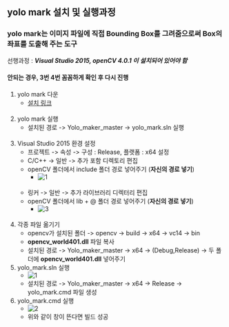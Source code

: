 ## yolo mark 설치 및 실행과정
### yolo mark는 이미지 파일에 직접 Bounding Box를 그려줌으로써 Box의 좌표를 도출해 주는 도구
선행과정 : ***Visual Studio 2015, openCV 4.0.1 이 설치되어 있어야 함*** 
<br>
#### 안되는 경우, 3번 4번 꼼꼼하게 확인 후 다시 진행
1. yolo mark 다운
    - [설치 링크](https://github.com/AlexeyAB/Yolo_mark)
<br><br>
2. yolo mark 실행
    - 설치된 경로 -> Yolo_maker_master -> yolo_mark.sln 실행
<br><br>
3. Visual Studio 2015 환경 설정
    - 프로젝트 -> 속성 -> 구성 : Release, 플랫폼 : x64 설정
    - C/C++ -> 일반 -> 추가 포함 디렉토리 편집
    - openCV 폴더에서 include 폴더 경로 넣어주기 (**자신의 경로 넣기**)
        - ![1](https://user-images.githubusercontent.com/84856055/123503153-1d48ae00-d68c-11eb-917b-c9cdbe42a8a9.JPG) 
    <br><br>
    - 링커 -> 일반 -> 추가 라이브러리 디렉터리 편집
    - openCV 폴더에서 lib + @ 폴더 경로 넣어주기 (**자신의 경로 넣기**)
        - ![3](https://user-images.githubusercontent.com/84856055/123503156-1fab0800-d68c-11eb-87d9-06b907e5ce2c.JPG)
<br><br>
4. 각종 파일 옮기기
    - opencv가 설치된 폴더 -> opencv -> build -> x64 -> vc14 -> bin
    - **opencv_world401.dll** 파일 복사
    - 설치된 경로 -> Yolo_maker_master -> x64 -> (Debug,Release) -> 두 폴더에 **opencv_world401.dll** 넣어주기
5. yolo_mark.sln 실행
    - ![1](https://user-images.githubusercontent.com/84856055/123543155-320a6c00-d788-11eb-9e5f-770f863f9964.JPG)
    - 설치된 경로 -> Yolo_maker_master -> x64 -> Release -> yolo_mark.cmd 파일 생성
6. yolo_mark.cmd 실행
    - ![2](https://user-images.githubusercontent.com/84856055/123543156-333b9900-d788-11eb-91b0-2047f5f87f1d.JPG)
    - 위와 같이 창이 뜬다면 빌드 성공
